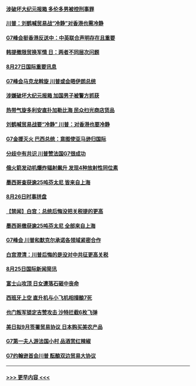 #### [涉破坏大纪元报箱 多伦多男被控刑事罪](../pages/prog202/a102652375.md?t=08271433) 
#### [川普：刘鹤喊贸易战“冷静”对香港也需冷静](../pages/prog202/a102652368.md?t=08271433) 
#### [G7峰会挺香港反送中：中英联合声明存在且重要](../pages/prog202/a102652384.md?t=08271433) 
#### [韩提撤限贸换军情 日：两者不同层次问题](../pages/prog202/a102652294.md?t=08271433) 
#### [8月27日国际重要讯息](../pages/prog202/a102652364.md?t=08271433) 
#### [G7峰会马克龙斡旋 川普或会晤伊朗总统](../pages/prog202/a102652347.md?t=08271433) 
#### [涉嫌破坏大纪元报箱 加国男子被警方抓获](../pages/prog202/a102652338.md?t=08271433) 
#### [热带气旋多利安直扑加勒比海 民众扫光商店货品](../pages/prog202/a102652272.md?t=08271433) 
#### [刘鹤喊贸易战要“冷静” 川普：对香港也要冷静](../pages/prog202/a102652189.md?t=08271433) 
#### [G7金援灭火 巴西总统：意图使亚马逊归国际](../pages/prog202/a102652208.md?t=08271433) 
#### [分歧中有共识 川普赞法国G7很成功](../pages/prog202/a102652102.md?t=08271433) 
#### [俄火箭发动机爆炸辐射飙升 发现4种放射性同位素](../pages/prog202/a102652065.md?t=08271433) 
#### [墨西哥查获逾25吨芬太尼 皆来自上海](../pages/prog202/a102652044.md?t=08271433) 
#### [8月26日时事拼盘](../pages/prog202/a102652068.md?t=08271433) 
#### [【禁闻】白宫：总统后悔没把关税提的更高](../pages/prog202/a102652018.md?t=08271433) 
#### [墨西哥缴获逾25吨芬太尼 全部来自上海](../pages/prog202/a102651917.md?t=08271433) 
#### [G7峰会 川普和默克尔承诺各领域紧密合作](../pages/prog202/a102651899.md?t=08271433) 
#### [白宫澄清：川普后悔的是没对中共征更高关税](../pages/prog202/a102651414.md?t=08271433) 
#### [8月25日国际新闻简讯](../pages/prog202/a102651725.md?t=08271433) 
#### [富士山攻顶 日女遭落石砸中丧命](../pages/prog202/a102651628.md?t=08271433) 
#### [西班牙上空 直升机与小飞机相撞酿7死](../pages/prog202/a102651208.md?t=08271433) 
#### [也门叛军锁定吉赞攻击 沙特拦截6枚飞弹](../pages/prog202/a102651531.md?t=08271433) 
#### [美日拟9月签署贸易协议 日本购买美农产品](../pages/prog202/a102651447.md?t=08271433) 
#### [G7第一夫人游法国小村 品酒赏红辣椒](../pages/prog202/a102651408.md?t=08271433) 
#### [G7约翰逊首会川普 酝酿双边贸易大协议](../pages/prog202/a102651424.md?t=08271433) 

----
#### [ >>> 更早内容 <<< ](../indexes/prog202-earlier.md)
